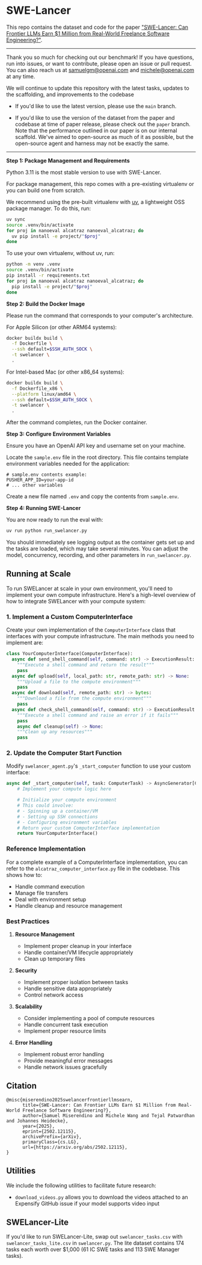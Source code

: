 # SWE-Lancer

This repo contains the dataset and code for the paper ["SWE-Lancer: Can Frontier LLMs Earn $1 Million from Real-World Freelance Software Engineering?"](https://www.openai.com/index/swe-lancer/).

---

Thank you so much for checking out our benchmark! If you have questions, run into issues, or want to contribute, please open an issue or pull request. You can also reach us at samuelgm@openai.com and michele@openai.com at any time.

We will continue to update this repository with the latest tasks, updates to the scaffolding, and improvements to the codebase 

- If you'd like to use the latest version, please use the `main` branch.

- If you'd like to use the version of the dataset from the paper and codebase at time of paper release, please check out the `paper` branch. Note that the performance outlined in our paper is on our internal scaffold. We've aimed to open-source as much of it as possible, but the open-source agent and harness may not be exactly the same. 


---

**Step 1: Package Management and Requirements**

Python 3.11 is the most stable version to use with SWE-Lancer.

For package management, this repo comes with a pre-existing virtualenv or you can build one from scratch.

We recommend using the pre-built virtualenv with [uv](https://github.com/astral-sh/uv), a lightweight OSS package manager. To do this, run:

```bash
uv sync
source .venv/bin/activate
for proj in nanoeval alcatraz nanoeval_alcatraz; do
  uv pip install -e project/"$proj"
done
```

To use your own virtualenv, without uv, run:

```bash
python -m venv .venv
source .venv/bin/activate
pip install -r requirements.txt
for proj in nanoeval alcatraz nanoeval_alcatraz; do
  pip install -e project/"$proj"
done
```

**Step 2: Build the Docker Image**

Please run the command that corresponds to your computer's architecture.

For Apple Silicon (or other ARM64 systems):

```bash
docker buildx build \
  -f Dockerfile \
  --ssh default=$SSH_AUTH_SOCK \
  -t swelancer \
  .
```

For Intel-based Mac (or other x86_64 systems):

```bash
docker buildx build \
  -f Dockerfile_x86 \
  --platform linux/amd64 \
  --ssh default=$SSH_AUTH_SOCK \
  -t swelancer \
  .
```

After the command completes, run the Docker container.

**Step 3: Configure Environment Variables**

Ensure you have an OpenAI API key and username set on your machine.

Locate the `sample.env` file in the root directory. This file contains template environment variables needed for the application:

```plaintext
# sample.env contents example:
PUSHER_APP_ID=your-app-id
# ... other variables
```

Create a new file named `.env` and copy the contents from `sample.env`.

**Step 4: Running SWE-Lancer**

You are now ready to run the eval with:

```bash
uv run python run_swelancer.py
```

You should immediately see logging output as the container gets set up and the tasks are loaded, which may take several minutes. You can adjust the model, concurrency, recording, and other parameters in `run_swelancer.py`.

## Running at Scale

To run SWELancer at scale in your own environment, you'll need to implement your own compute infrastructure. Here's a high-level overview of how to integrate SWELancer with your compute system:

### 1. Implement a Custom ComputerInterface

Create your own implementation of the `ComputerInterface` class that interfaces with your compute infrastructure. The main methods you need to implement are:

```python
class YourComputerInterface(ComputerInterface):
  async def send_shell_command(self, command: str) -> ExecutionResult:
    """Execute a shell command and return the result"""
    pass
  async def upload(self, local_path: str, remote_path: str) -> None:
    """Upload a file to the compute environment"""
    pass
  async def download(self, remote_path: str) -> bytes:
    """Download a file from the compute environment"""
    pass
  async def check_shell_command(self, command: str) -> ExecutionResult:
    """Execute a shell command and raise an error if it fails"""
    pass
    async def cleanup(self) -> None:
    """Clean up any resources"""
    pass
```

### 2. Update the Computer Start Function

Modify `swelancer_agent.py`'s `_start_computer` function to use your custom interface:

```python
async def _start_computer(self, task: ComputerTask) -> AsyncGenerator[ComputerInterface, None]:
    # Implement your compute logic here

    # Initialize your compute environment
    # This could involve:
    # - Spinning up a container/VM
    # - Setting up SSH connections
    # - Configuring environment variables
    # Return your custom ComputerInterface implementation
    return YourComputerInterface()
```

### Reference Implementation

For a complete example of a ComputerInterface implementation, you can refer to the `alcatraz_computer_interface.py` file in the codebase. This shows how to:

- Handle command execution
- Manage file transfers
- Deal with environment setup
- Handle cleanup and resource management

### Best Practices

1. **Resource Management**

   - Implement proper cleanup in your interface
   - Handle container/VM lifecycle appropriately
   - Clean up temporary files

2. **Security**

   - Implement proper isolation between tasks
   - Handle sensitive data appropriately
   - Control network access

3. **Scalability**

   - Consider implementing a pool of compute resources
   - Handle concurrent task execution
   - Implement proper resource limits

4. **Error Handling**
   - Implement robust error handling
   - Provide meaningful error messages
   - Handle network issues gracefully

## Citation
```
@misc{miserendino2025swelancerfrontierllmsearn,
      title={SWE-Lancer: Can Frontier LLMs Earn $1 Million from Real-World Freelance Software Engineering?}, 
      author={Samuel Miserendino and Michele Wang and Tejal Patwardhan and Johannes Heidecke},
      year={2025},
      eprint={2502.12115},
      archivePrefix={arXiv},
      primaryClass={cs.LG},
      url={https://arxiv.org/abs/2502.12115}, 
}
```

## Utilities 

We include the following utilities to facilitate future research:

- `download_videos.py` allows you to download the videos attached to an Expensify GitHub issue if your model supports video input

## SWELancer-Lite 

If you'd like to run SWELancer-Lite, swap out `swelancer_tasks.csv` with `swelancer_tasks_lite.csv` in `swelancer.py`. The lite dataset contains 174 tasks each worth over $1,000 (61 IC SWE tasks and 113 SWE Manager tasks). 